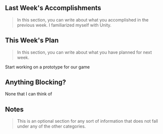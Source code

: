 ## Last Week's Accomplishments

> In this section, you can write about what you accomplished in the previous week.
I familiarized myself with Unity.

## This Week's Plan

> In this section, you can write about what you have planned for next week.

Start working on a prototype for our game

## Anything Blocking?

None that I can think of

## Notes

> This is an optional section for any sort of information that does not fall under any of the other categories.
